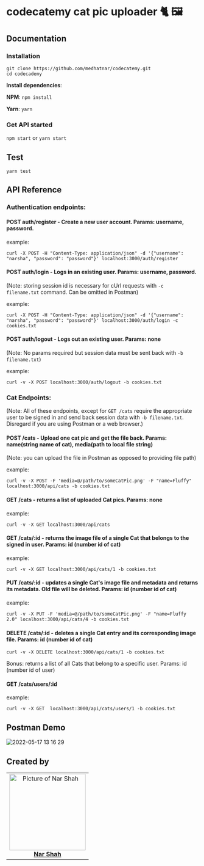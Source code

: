 # codecatemy cat pic uploader 🐈 🖼️

## Documentation

### Installation

```
git clone https://github.com/medhatnar/codecatemy.git
cd codecademy
```
**Install dependencies**:

**NPM**:
`npm install`

**Yarn**:
`yarn`

### Get API started
`npm start`
or
`yarn start`

## Test

`yarn test`


## API Reference

### Authentication endpoints:
#### POST auth/register - Create a new user account. Params: username, password.

example:

`curl -X POST -H "Content-Type: application/json" -d '{"username": "narsha", "password": "password"}' localhost:3000/auth/register`

#### POST auth/login - Logs in an existing user. Params: username, password. 

(Note: storing session id is necessary for cUrl requests with `-c filename.txt` command. Can be omitted in Postman)

example:

`curl -X POST -H "Content-Type: application/json" -d '{"username": "narsha", "password": "password"}' localhost:3000/auth/login -c cookies.txt`

#### POST auth/logout - Logs out an existing user. Params: none 

(Note: No params required but session data must be sent back with `-b filename.txt`)

example:

`curl -v -X POST localhost:3000/auth/logout -b cookies.txt`

### Cat Endpoints:
(Note: All of these endpoints, except for `GET /cats` require the appropriate user to be signed in and send back session data with `-b filename.txt`. Disregard if you are using Postman or a web browser.)

#### POST /cats - Upload one cat pic and get the file back. Params: name(string name of cat), media(path to local file string)

(Note: you can upload the file in Postman as opposed to providing file path)

example:

`curl -v -X POST -F 'media=@/path/to/someCatPic.png' -F "name=Fluffy" localhost:3000/api/cats -b cookies.txt`

#### GET /cats - returns a list of uploaded Cat pics. Params: none

example:

`curl -v -X GET localhost:3000/api/cats`

#### GET /cats/:id - returns the image file of a single Cat that belongs to the signed in user. Params: id (number id of cat)

example:

`curl -v -X GET localhost:3000/api/cats/1 -b cookies.txt`

#### PUT /cats/:id - updates a single Cat's image file and metadata and returns its metadata. Old file will be deleted. Params: id (number id of cat)

example:

`curl -v -X PUT -F 'media=@/path/to/someCatPic.png' -F "name=Fluffy 2.0" localhost:3000/api/cats/4 -b cookies.txt`

#### DELETE /cats/:id - deletes a single Cat entry and its corresponding image file. Params: id (number id of cat)

`curl -v -X DELETE localhost:3000/api/cats/1 -b cookies.txt`

Bonus: returns a list of all Cats that belong to a specific user. Params: id (number id of user)

#### GET /cats/users/:id

example:

`curl -v -X GET  localhost:3000/api/cats/users/1 -b cookies.txt`

## Postman Demo

![2022-05-17 13 16 29](https://user-images.githubusercontent.com/16326269/168874078-085c1305-e657-42e8-8a5e-c0dce70c319b.gif)

## Created by

<table>
<tr>
<td align="center"><a href="https://github.com/narmander"><img src="https://avatars0.githubusercontent.com/u/16326269?s=400&v=4" width="200px;" alt="Picture of Nar Shah"/><br /><b>Nar Shah</b></a></td>
</tr>
</table>
